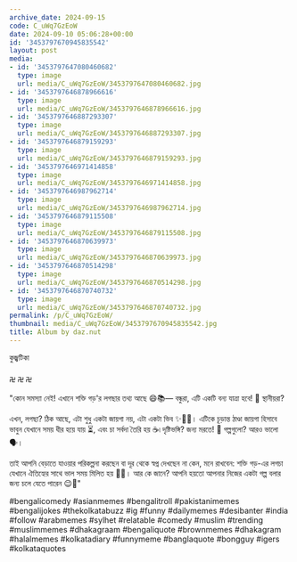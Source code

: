 ```yaml
---
archive_date: 2024-09-15
code: C_uWq7GzEoW
date: 2024-09-10 05:06:28+00:00
id: '3453797670945835542'
layout: post
media:
- id: '3453797647080460682'
  type: image
  url: media/C_uWq7GzEoW/3453797647080460682.jpg
- id: '3453797646878966616'
  type: image
  url: media/C_uWq7GzEoW/3453797646878966616.jpg
- id: '3453797646887293307'
  type: image
  url: media/C_uWq7GzEoW/3453797646887293307.jpg
- id: '3453797646879159293'
  type: image
  url: media/C_uWq7GzEoW/3453797646879159293.jpg
- id: '3453797646971414858'
  type: image
  url: media/C_uWq7GzEoW/3453797646971414858.jpg
- id: '3453797646987962714'
  type: image
  url: media/C_uWq7GzEoW/3453797646987962714.jpg
- id: '3453797646879115508'
  type: image
  url: media/C_uWq7GzEoW/3453797646879115508.jpg
- id: '3453797646870639973'
  type: image
  url: media/C_uWq7GzEoW/3453797646870639973.jpg
- id: '3453797646870514298'
  type: image
  url: media/C_uWq7GzEoW/3453797646870514298.jpg
- id: '3453797646870740732'
  type: image
  url: media/C_uWq7GzEoW/3453797646870740732.jpg
permalink: /p/C_uWq7GzEoW/
thumbnail: media/C_uWq7GzEoW/3453797670945835542.jpg
title: Album by daz.nut
---
```


কুজ্ঝটিকা  
  
࿖ ࿖ ࿖  
"কোন সমস্যা নেই! এখানে শক্তি গড়'র লগছার তথ্য আছে 😄📚— বন্ধুরা, এটি একটি বন্য যাত্রা হবে! 🤫 স্থানীয়রা?  
  
এখন, লগছা? ঠিক আছে, এটা শুধু একটা জায়গা নয়, এটা একটা ভিব ✨💁‍♀️। এটিকে চূড়ান্ত ঠাণ্ডা জায়গা হিসাবে ভাবুন যেখানে সময় ধীর হয়ে যায় ⏳, এবং চা সর্বদা তৈরি হয় ☕৷ দৃষ্টিভঙ্গি? জন্য মরতে! 🌄 গল্পগুলো? আরও ভালো 🗣️।  
  
তাই আপনি বেড়াতে যাওয়ার পরিকল্পনা করছেন বা দূর থেকে স্বপ্ন দেখছেন না কেন, মনে রাখবেন: শক্তি গড়-এর লগচা যেখানে ঐতিহ্যের সাথে ভাল সময় মিলিত হয় 🕺🎉। আর কে জানে? আপনি হয়তো আপনার নিজের একটা গল্প বলার জন্য চলে যেতে পারেন 😉📖"  
  
#bengalicomedy #asianmemes #bengalitroll #pakistanimemes #bengalijokes #thekolkatabuzz #ig #funny #dailymemes #desibanter #india #follow #arabmemes #sylhet #relatable #comedy #muslim #trending #muslimmemes #dhakagraam #bengaliquote #brownmemes #dhakagram #halalmemes #kolkatadiary #funnymeme #banglaquote #bongguy #igers #kolkataquotes